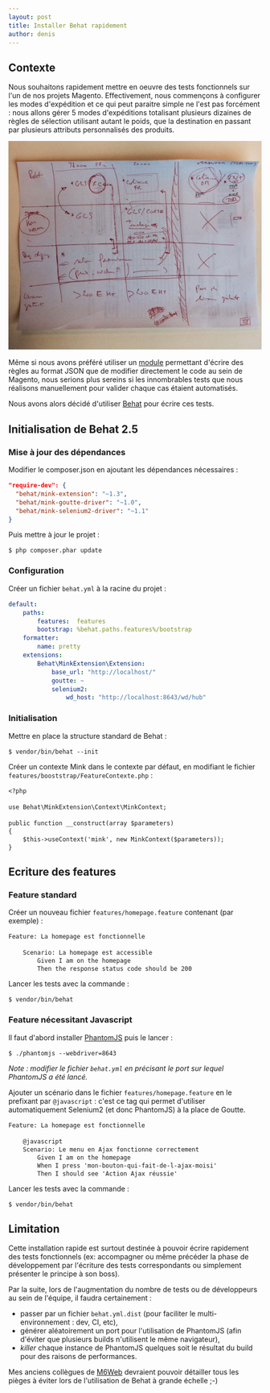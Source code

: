 ```yaml
---
layout: post
title: Installer Behat rapidement
author: denis
---
```


## Contexte

Nous souhaitons rapidement mettre en oeuvre des tests fonctionnels sur l'un de nos projets Magento.
Effectivement, nous commençons à configurer les modes d'expédition et ce qui peut paraitre simple ne l'est pas forcément : nous allons gérer 5 modes d'expéditions totalisant plusieurs dizaines de règles de sélection utilisant autant le poids, que la destination en passant par plusieurs attributs personnalisés des produits.

![Dashboard New Relic](/public/images/modes-livraison.jpg)

Même si nous avons préféré utiliser un [module](http://www.owebia.com/os2/fr/) permettant d'écrire des règles au format JSON que de modifier directement le code au sein de Magento, nous serions plus sereins si les innombrables tests que nous réalisons manuellement pour valider chaque cas étaient automatisés.

Nous avons alors décidé d'utiliser [Behat](http://behat.org/) pour écrire ces tests.

## Initialisation de Behat 2.5

### Mise à jour des dépendances

Modifier le composer.json en ajoutant les dépendances nécessaires :

```json
"require-dev": {
  "behat/mink-extension": "~1.3",
  "behat/mink-goutte-driver": "~1.0",
  "behat/mink-selenium2-driver": "~1.1"
}
```

Puis mettre à jour le projet :

```
$ php composer.phar update
```

### Configuration

Créer un fichier `behat.yml` à la racine du projet :

```yaml
default:
    paths:
        features:  features
        bootstrap: %behat.paths.features%/bootstrap
    formatter:
        name: pretty
    extensions:
        Behat\MinkExtension\Extension:
            base_url: "http://localhost/"
            goutte: ~
            selenium2:
                wd_host: "http://localhost:8643/wd/hub"
```

### Initialisation

Mettre en place la structure standard de Behat :

```
$ vendor/bin/behat --init
```

Créer un contexte Mink dans le contexte par défaut, en modifiant le fichier `features/booststrap/FeatureContexte.php` :

```
<?php

use Behat\MinkExtension\Context\MinkContext;

public function __construct(array $parameters)
{
    $this->useContext('mink', new MinkContext($parameters));
}
```

## Ecriture des features

### Feature standard

Créer un nouveau fichier `features/homepage.feature` contenant (par exemple) :

```
Feature: La homepage est fonctionnelle

    Scenario: La homepage est accessible
        Given I am on the homepage
        Then the response status code should be 200
```

Lancer les tests avec la commande :

```
$ vendor/bin/behat
```

### Feature nécessitant Javascript

Il faut d'abord installer [PhantomJS](http://phantomjs.org/download.html) puis le lancer :

```
$ ./phantomjs --webdriver=8643
```

*Note : modifier le fichier `behat.yml` en précisant le port sur lequel PhantomJS a été lancé.*

Ajouter un scénario dans le fichier `features/homepage.feature` en le prefixant par `@javascript` : c'est ce tag qui permet d'utiliser automatiquement Selenium2 (et donc PhantomJS) à la place de Goutte.

```
Feature: La homepage est fonctionnelle

    @javascript
    Scenario: Le menu en Ajax fonctionne correctement
        Given I am on the homepage
        When I press 'mon-bouton-qui-fait-de-l-ajax-moisi'
        Then I should see 'Action Ajax réussie'
```

Lancer les tests avec la commande :

```
$ vendor/bin/behat
```

## Limitation

Cette installation rapide est surtout destinée à pouvoir écrire rapidement des tests fonctionnels (ex: accompagner ou même précéder la phase de développement par l'écriture des tests correspondants ou simplement présenter le principe à son boss).

Par la suite, lors de l'augmentation du nombre de tests ou de développeurs au sein de l'équipe, il faudra certainement :
* passer par un fichier `behat.yml.dist` (pour faciliter le multi-environnement : dev, CI, etc),
* générer aléatoirement un port pour l'utilisation de PhantomJS (afin d'éviter que plusieurs builds n'utilisent le même navigateur),
* *killer* chaque instance de PhantomJS quelques soit le résultat du build pour des raisons de performances.

Mes anciens collègues de [M6Web](tech.m6web.fr) devraient pouvoir détailler tous les pièges à éviter lors de l'utilisation de Behat à grande échelle ;-)
